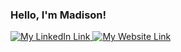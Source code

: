### Hello, I'm Madison!

<a href="https://www.linkedin.com/in/madison-eckstrom/">
  <img src="" alt="My LinkedIn Link"></img>
</a>
<a href="https://madisoneckstromportfolio.netlify.app/">
  <img src="" alt="My Website Link"></img>
</a>

<!--

- 🔭 I’m currently working on ...
- 🌱 I’m currently learning ...
- 👯 I’m looking to collaborate on ...
- 🤔 I’m looking for help with ...
- 💬 Ask me about ...
- 📫 How to reach me: ...
- 😄 Pronouns: ...
- ⚡ Fun fact: ...
-->
